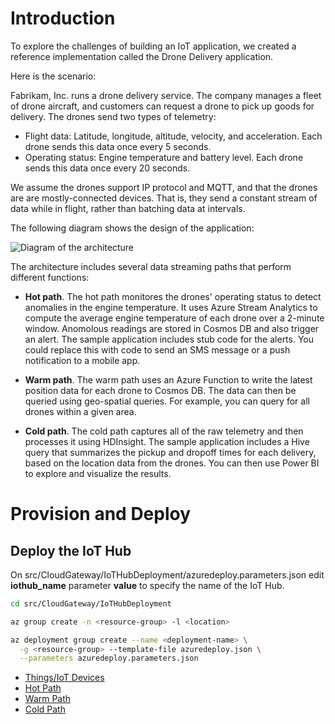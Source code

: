 # Introduction 

To explore the challenges of building an IoT application, we created a reference implementation called the Drone Delivery application. 

Here is the scenario:

Fabrikam, Inc. runs a drone delivery service. The company manages a fleet of drone aircraft, and customers can request a drone to pick up goods for delivery. The drones send two types of telemetry:

- Flight data: Latitude, longitude, altitude, velocity, and acceleration. Each drone sends this data once every 5 seconds.
- Operating status: Engine temperature and battery level. Each drone sends this data once every 20 seconds.

We assume the drones support IP protocol and MQTT, and that the drones are are mostly-connected devices. That is, they send a constant stream of data while in flight, rather than batching data at intervals.

The following diagram shows the design of the application:

![Diagram of the architecture](./architecture.png)

The architecture includes several data streaming paths that perform different functions:

- **Hot path**. The hot path monitores the drones' operating status to detect anomalies in the engine temperature. It uses Azure Stream Analytics to compute the average engine temperature of each drone over a 2-minute window. Anomolous readings are stored in Cosmos DB and also trigger an alert. The sample application includes stub code for the alerts. You could replace this with code to send an SMS message or a push notification to a mobile app.

- **Warm path**. The warm path uses an Azure Function to write the latest position data for each drone to Cosmos DB. The data can then be queried using geo-spatial queries. For example, you can query for all drones within a given area.

- **Cold path**. The cold path captures all of the raw telemetry and then processes it using HDInsight. The sample application includes a Hive query that summarizes the pickup and dropoff times for each delivery, based on the location data from the drones. You can then use Power BI to explore and visualize the results.

# Provision and Deploy

## Deploy the IoT Hub

On src/CloudGateway/IoTHubDeployment/azuredeploy.parameters.json edit **iothub_name** parameter **value** to specify the name of the IoT Hub.

```bash
cd src/CloudGateway/IoTHubDeployment

az group create -n <resource-group> -l <location>

az deployment group create --name <deployment-name> \
  -g <resource-group> --template-file azuredeploy.json \
  --parameters azuredeploy.parameters.json
```

- [Things/IoT Devices](src/Things/IoTDevices/readme.md)
- [Hot Path](src/HotPath/readme.md)
- [Warm Path](src/WarmPath/readme.md)
- [Cold Path](src/ColdPath/readme.md)
